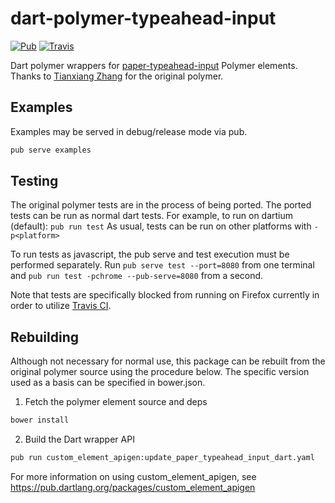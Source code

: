 # dart-polymer-typeahead-input

[![Pub](https://img.shields.io/pub/v/dart-polymer-paper-typeahead-input.svg?maxAge=2592000?style=flat-square)](https://pub.dartlang.org/packages/dart-polymer-paper-typeahead-input)
[![Travis](https://img.shields.io/travis/ilikerobots/dart-polymer-typeahead-input.svg?maxAge=2592000?style=flat-square)](https://travis-ci.org/ilikerobots/dart-polymer-paper-typeahead-input)


Dart polymer wrappers for [paper-typeahead-input](https://github.com/cheonhyangzhang/paper-typeahead-input) Polymer elements.  Thanks to [Tianxiang Zhang](https://github.com/cheonhyangzhang) for the original polymer.

## Examples

Examples may be served in debug/release mode via pub.

```sh
pub serve examples
```


## Testing

The original polymer tests are in the process of being ported.  The ported tests can be run as normal dart tests.  For example, to run on dartium (default): ```pub run test```  As usual, tests can be run on other platforms with ```-p<platform>```

To run tests as javascript, the pub serve and test execution must be performed separately. Run ```pub serve test --port=8080``` from one terminal and ```pub run test -pchrome --pub-serve=8080``` from a second.

Note that tests are specifically blocked from running on Firefox currently in order to utilize [Travis CI](https://pub.dartlang.org/packages/dart-polymer-paper-typeahead-input).


## Rebuilding

Although not necessary for normal use, this package can be rebuilt from the original polymer source using the procedure
below.  The specific version used as a basis can be specified in bower.json.

1. Fetch the polymer element source and deps
```sh
bower install
```

2. Build the Dart wrapper API

```sh
pub run custom_element_apigen:update_paper_typeahead_input_dart.yaml
```

For more information on using custom_element_apigen, see <https://pub.dartlang.org/packages/custom_element_apigen>

